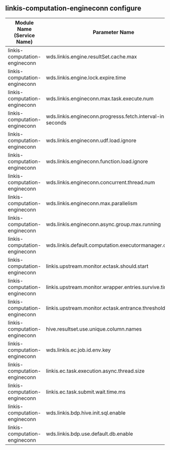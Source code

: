 ## linkis-computation-engineconn configure


| Module Name (Service Name) | Parameter Name | Default Value | Description |Used|
| -------- | -------- | ----- |----- |  -----   |
|linkis-computation-engineconn|wds.linkis.engine.resultSet.cache.max |0k|engine.resultSet.cache.max|
|linkis-computation-engineconn|wds.linkis.engine.lock.expire.time|2 * 60 * 1000 |lock.expire.time|
|linkis-computation-engineconn|wds.linkis.engineconn.max.task.execute.num|0|task.execute.num|
|linkis-computation-engineconn|wds.linkis.engineconn.progresss.fetch.interval-in-seconds| 5|interval-in-seconds|
|linkis-computation-engineconn|wds.linkis.engineconn.udf.load.ignore|true |load.ignore|
|linkis-computation-engineconn|wds.linkis.engineconn.function.load.ignore| true|function.load.ignore  |
|linkis-computation-engineconn|wds.linkis.engineconn.concurrent.thread.num|20| thread.num |
|linkis-computation-engineconn|wds.linkis.engineconn.max.parallelism| 300 |max.parallelism|
|linkis-computation-engineconn|wds.linkis.engineconn.async.group.max.running| 10|max.running |
|linkis-computation-engineconn|wds.linkis.default.computation.executormanager.clazz|org.apache.linkis.engineconn.computation.executor.creation.ComputationExecutorManagerImpl|executormanager.clazz|
|linkis-computation-engineconn|linkis.upstream.monitor.ectask.should.start|true|should.start|
|linkis-computation-engineconn|linkis.upstream.monitor.wrapper.entries.survive.time.sec|86400| survive.time.sec |
|linkis-computation-engineconn|linkis.upstream.monitor.ectask.entrance.threshold.sec| 15| entrance.threshold.sec|
|linkis-computation-engineconn|hive.resultset.use.unique.column.names|false| column.names|
|linkis-computation-engineconn|wds.linkis.ec.job.id.env.key| LINKIS_JOB_ID |job.id.env.key|
|linkis-computation-engineconn|linkis.ec.task.execution.async.thread.size| 50|thread.size|
|linkis-computation-engineconn|linkis.ec.task.submit.wait.time.ms|22|wait.time.ms|
|linkis-computation-engineconn|wds.linkis.bdp.hive.init.sql.enable| false |sql.enable|
|linkis-computation-engineconn|wds.linkis.bdp.use.default.db.enable| true|db.enable|




